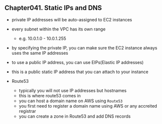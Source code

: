 
## Chapter041. Static IPs and DNS

* private IP addresses will be auto-assigned to EC2 instances
* every subnet within the VPC has its own range
    * e.g. 10.0.1.0 - 10.0.1.255
* by specifying the private IP, you can make sure the EC2 instance always uses the same IP addresses
* to use a public IP address, you can use EIPs(Elastic IP addresses)
* this is a public static IP address that you can attach to your instance

* Route53
    * typically you will not use IP addresses but hostnames
    * this is where route53 comes in
    * you can host a domain name on AWS using `Route53`
    * you first need to register a domain name using AWS or any accreited registrar
    * you can create a zone in Route53 and add DNS records

